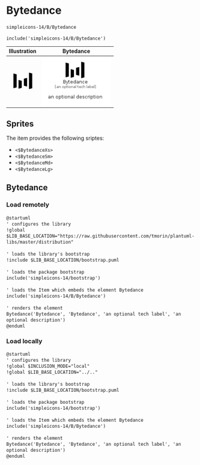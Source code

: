 # Bytedance


```text
simpleicons-14/B/Bytedance
```

```text
include('simpleicons-14/B/Bytedance')
```



| Illustration | Bytedance |
| :---: | :---: |
| ![illustration for Illustration](../../simpleicons-14/B/Bytedance.png) | ![illustration for Bytedance](../../simpleicons-14/B/Bytedance.Local.png) |



## Sprites
The item provides the following sriptes:

- `<$BytedanceXs>`
- `<$BytedanceSm>`
- `<$BytedanceMd>`
- `<$BytedanceLg>`





## Bytedance

### Load remotely
```plantuml
@startuml
' configures the library
!global $LIB_BASE_LOCATION="https://raw.githubusercontent.com/tmorin/plantuml-libs/master/distribution"

' loads the library's bootstrap
!include $LIB_BASE_LOCATION/bootstrap.puml

' loads the package bootstrap
include('simpleicons-14/bootstrap')

' loads the Item which embeds the element Bytedance
include('simpleicons-14/B/Bytedance')

' renders the element
Bytedance('Bytedance', 'Bytedance', 'an optional tech label', 'an optional description')
@enduml
```

### Load locally
```plantuml
@startuml
' configures the library
!global $INCLUSION_MODE="local"
!global $LIB_BASE_LOCATION="../.."

' loads the library's bootstrap
!include $LIB_BASE_LOCATION/bootstrap.puml

' loads the package bootstrap
include('simpleicons-14/bootstrap')

' loads the Item which embeds the element Bytedance
include('simpleicons-14/B/Bytedance')

' renders the element
Bytedance('Bytedance', 'Bytedance', 'an optional tech label', 'an optional description')
@enduml
```

